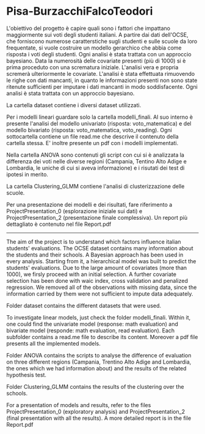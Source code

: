 # Pisa-BurzacchiFalcoTeodori
L'obiettivo del progetto è capire quali sono i fattori che impattano maggiormente sui voti degli studenti italiani.
A partire dai dati dell'OCSE, che forniscono numerose caratterstiche sugli studenti e sulle scuole da loro frequentate,
si vuole costruire un modello gerarchico che abbia come risposta i voti degli studenti.
Ogni analisi è stata trattata con un approccio bayesiano.
Data la numerosità delle covariate presenti (più di 1000) si è prima proceduto con una scrematura iniziale.
L'analisi vera e propria scremerà ulteriormente le covariate.
L'analisi è stata effettuata rimuovendo le righe con dati mancanti,
in quanto le informazioni presenti non sono state ritenute sufficienti per imputare i dati mancanti in modo soddisfacente.
Ogni analisi è stata trattata con un approccio bayesiano.


La cartella dataset contiene i diversi dataset utilizzati.

Per i modelli lineari guardare solo la cartella modelli_finali.
Al suo interno è presente l'analisi del modello univariato (risposta: voto_matematica) e del modello bivariato (risposta: voto_matematica, voto_reading). Ogni sottocartella contiene un file read.me che descrive il contenuto della cartella stessa. E' inoltre presente un pdf con i modelli implementati.

Nella cartella ANOVA sono contenuti gli script con cui si è analizzata la differenza dei voti 
nelle diverse regioni (Campania, Tentino Alto Adige e Lombardia, le uniche di cui si aveva informazione) e i risutati dei test di ipotesi in merito.

La cartella Clustering_GLMM contiene l'analisi di clusterizzazione delle scuole.

Per una presentazione dei modelli e dei risultati, fare riferimento a ProjectPresentation_0 (esplorazione iniziale sui dati) e ProjectPresentation_2 (presentazione finale complessiva). Un report più dettagliato è contenuto nel file Report.pdf

-------------------------------------------------------------------

The aim of the project is to understand which factors influence italian students' evaluations.
The OCSE dataset contains many information about the students and their schools. 
A Bayesian approach has been used in every analysis.
Starting from it, a hierarchical model was built to predict the students' evaluations.
Due to the large amount of covariates (more than 1000), we firsly proceed with an initial selection.
A further covariate selection has been done with waic index, cross validation and penalized regression.
We removed all of the observations with missing data, since the information carried by them were not sufficient to impute data adequately.


Folder dataset contains the different datasets that were used.

To investigate linear models, just check the folder modelli_finali.
Within it, one could find the univariate model (response: math evaluation) and bivariate model (responde: math evaluation, read evaluation). Each subfolder contains a read.me file to describe its content. Moreover a pdf file presents all the implemented models.

Folder ANOVA contains the scripts to analyse the difference of evaluation on three different regions (Campania, Trentino Alto Adige and Lombardia, the ones which we had information about) and the results of the related hypothesis test.

Folder Clustering_GLMM contains the results of the clustering over the schools.

For a presentation of models and results, refer to the files ProjectPresentation_0 (exploratory analysis) and ProjectPresentation_2 (final presentation with all the results). A more detailed report is in the file Report.pdf
